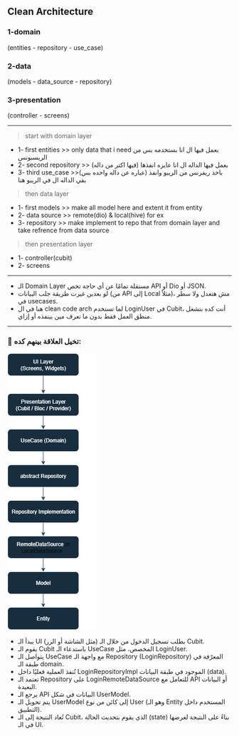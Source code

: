 ## Clean Architecture
### 1-domain
(entities - repository - use_case) 
### 2-data
(models - data_source - repository)
### 3-presentation
(controller - screens)

---
> start with domain layer
- 1- first entities >> only data that i need بعمل فيها ال انا بستخدمه بس من الريسبونس
- 2- second repository >> (فيها اكتر من داله) بعمل فيها الداله ال انا عايزه انفذها
- 3- third use_case >>(عباره عن داله واحده بس) باخذ ريفرنس من الريبو وانفذ بقي الداله ال في الريبو هنا
> then data layer
- 1- first models >> make all model here and extent it from entity
- 2- data source >> remote(dio) & local(hive) for ex
- 3- repository >> make implement to repo that from domain layer and take refrence from data source
> then presentation layer
- 1- controller(cubit)
- 2- screens
--- 

- الـ Domain Layer مستقلة تمامًا عن أي حاجة تخص API أو Dio أو JSON.
- لو بعدين غيرت طريقة جلب البيانات (من API إلى Local مثلاً)، مش هتعدل ولا سطر في usecases.
- هنا في ال clean code arch لما تستخدم LoginUser في Cubit، أنت كده بتشغل منطق العمل فقط بدون ما تعرف مين بينفذه أو إزاي.
---
### 🎨 تخيل العلاقة بينهم كده:

![relation_betwean_clean_arch](../assets/images/relation_betwean_clean_arch.png)

- يبدأ الـ UI (مثل الشاشة أو الزر) بطلب تسجيل الدخول من خلال الـ Cubit.
- يقوم الـ Cubit باستدعاء الـ UseCase المخصص، مثل LoginUser.
- يتواصل الـ UseCase مع واجهة الـ Repository (LoginRepository) المعرّفة في طبقة الـ domain.
- تُنفذ العملية فعليًا داخل LoginRepositoryImpl الموجود في طبقة البيانات (data).
- تعتمد الـ Repository على LoginRemoteDataSource للتعامل مع API أو البيانات البعيدة.
- يرجع الـ API البيانات في شكل UserModel.
- يتم تحويل الـ UserModel إلى كائن من نوع User (وهو الـ Entity المستخدم داخل التطبيق).
- تُعاد النتيجة إلى الـ Cubit، الذي يقوم بتحديث الحالة (state) بناءً على النتيجة لعرضها في الـ UI.
